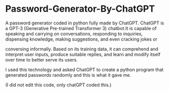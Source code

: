 # Password-Generator-By-ChatGPT
A password generator coded in python fully made by ChatGPT.
ChatGPT is a GPT-3 (Generative Pre-trained Transformer 3) chatbot.It is capable of
speaking and carrying on conversations, responding to inquiries, dispensing
knowledge, making suggestions, and even cracking jokes or

conversing informally. Based on its training data, it can comprehend and interpret
user inputs, produce suitable replies, and learn and modify itself over time to better
serve its users.

I used this technology and asked ChatGPT to create a python program that generated passwords
randomly and this is what it gave me.

(I did not edit this code, only chatGPT coded this.)